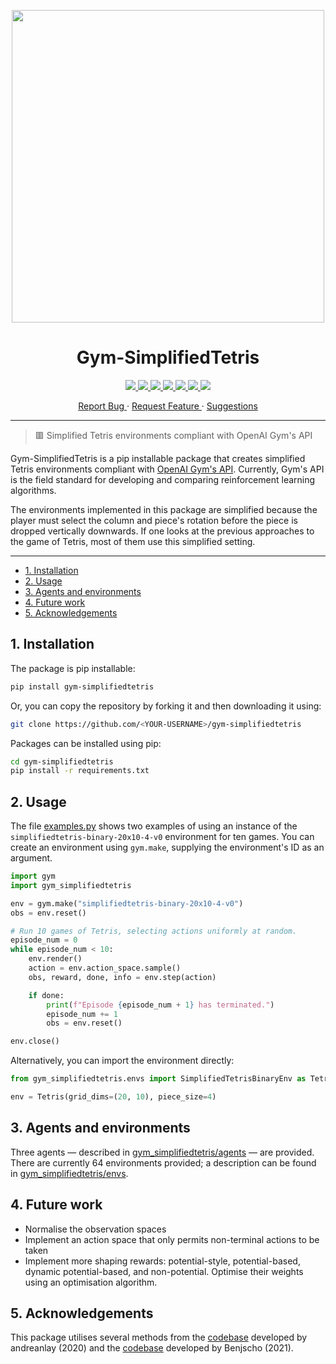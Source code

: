 <p align="center">
  <img src="https://github.com/OliverOverend/gym-simplifiedtetris/raw/master/assets/20x10_4.gif" width="500">
</p>

<h1 align="center">Gym-SimplifiedTetris </h1>

<p align="center">
  <a href="https://www.codefactor.io/repository/github/oliveroverend/gym-simplifiedtetris">
    <img src="https://img.shields.io/codefactor/grade/github/OliverOverend/gym-simplifiedtetris?color=ff69b4&style=for-the-badge">
  </a>
  <a href="https://pypi.org/">
    <img src="https://img.shields.io/pypi/v/gym-simplifiedtetris?style=for-the-badge">
  </a>
  <a href="https://pypi.org/project/gym-simplifiedtetris/">
    <img src="https://img.shields.io/pypi/pyversions/gym-simplifiedtetris?style=for-the-badge">
  </a>
  <a href="/LICENSE.md">
    <img src="https://img.shields.io/github/license/OliverOverend/gym-simplifiedtetris?color=darkred&style=for-the-badge">
  </a>
  <a href="https://github.com/OliverOverend/gym-simplifiedtetris/commits/dev">
    <img src="https://img.shields.io/github/last-commit/OliverOverend/gym-simplifiedtetris/dev?style=for-the-badge">
  </a>
  <a href="https://github.com/OliverOverend/gym-simplifiedtetris/releases">
    <img src="https://img.shields.io/github/release-date/OliverOverend/gym-simplifiedtetris?color=teal  &style=for-the-badge">
  </a>
  <a href="https://github.com/OliverOverend/gym-simplifiedtetris/issues">
    <img src="https://img.shields.io/github/issues-raw/OliverOverend/gym-simplifiedtetris?color=blueviolet&style=for-the-badge">
  </a>
</p>

<p align="center">
  <a href="https://github.com/OliverOverend/gym-simplifiedtetris/issues/new?assignees=OliverOverend&labels=bug&late=BUG_REPORT.md&title=%5BBUG%5D%3A">Report Bug
  </a>
  ·
  <a href="https://github.com/OliverOverend/gym-simplifiedtetris/issues/new?assignees=OliverOverend&labels=enhancement&late=FEATURE_REQUEST.md&title=%5BFEATURE%5D%3A">Request Feature
  </a>
  ·
  <a href="https://github.com/OliverOverend/gym-simplifiedtetris/discussions/new">Suggestions
  </a>
</p>

---

> 🟥 Simplified Tetris environments compliant with OpenAI Gym's API

Gym-SimplifiedTetris is a pip installable package that creates simplified Tetris environments compliant with [OpenAI Gym's API](https://github.com/openai/gym). Currently, Gym's API is the field standard for developing and comparing reinforcement learning algorithms.

The environments implemented in this package are simplified because the player must select the column and piece's rotation before the piece is dropped vertically downwards.  If one looks at the previous approaches to the game of Tetris, most of them use this simplified setting.

---

- [1. Installation](#1-installation)
- [2. Usage](#2-usage)
- [3. Agents and environments](#3-agents-and-environments)
- [4. Future work](#4-future-work)
- [5. Acknowledgements](#5-acknowledgements)

## 1. Installation

The package is pip installable:
```bash
pip install gym-simplifiedtetris
```

Or, you can copy the repository by forking it and then downloading it using:

```bash
git clone https://github.com/<YOUR-USERNAME>/gym-simplifiedtetris
```

Packages can be installed using pip:

```bash
cd gym-simplifiedtetris
pip install -r requirements.txt
```

## 2. Usage

The file [examples.py](https://github.com/OliverOverend/gym-simplifiedtetris/blob/master/examples.py) shows two examples of using an instance of the `simplifiedtetris-binary-20x10-4-v0` environment for ten games. You can create an environment using `gym.make`, supplying the environment's ID as an argument.

```python
import gym
import gym_simplifiedtetris

env = gym.make("simplifiedtetris-binary-20x10-4-v0")
obs = env.reset()

# Run 10 games of Tetris, selecting actions uniformly at random.
episode_num = 0
while episode_num < 10:
    env.render()
    action = env.action_space.sample()
    obs, reward, done, info = env.step(action)

    if done:
        print(f"Episode {episode_num + 1} has terminated.")
        episode_num += 1
        obs = env.reset()

env.close()
```

Alternatively, you can import the environment directly:

```python
from gym_simplifiedtetris.envs import SimplifiedTetrisBinaryEnv as Tetris

env = Tetris(grid_dims=(20, 10), piece_size=4)
```

## 3. Agents and environments

Three agents — described in [gym_simplifiedtetris/agents](https://github.com/OliverOverend/gym-simplifiedtetris/blob/master/gym_simplifiedtetris/agents) — are provided. There are currently 64 environments provided; a description can be found in [gym_simplifiedtetris/envs](https://github.com/OliverOverend/gym-simplifiedtetris/blob/master/gym_simplifiedtetris/envs).

## 4. Future work

- Normalise the observation spaces
- Implement an action space that only permits non-terminal actions to be taken
- Implement more shaping rewards: potential-style, potential-based, dynamic potential-based, and non-potential. Optimise their weights using an optimisation algorithm.

## 5. Acknowledgements

This package utilises several methods from the [codebase](https://github.com/andreanlay/tetris-ai-deep-reinforcement-learning) developed by andreanlay (2020) and the [codebase](https://github.com/Benjscho/gym-mdptetris) developed by Benjscho (2021).
